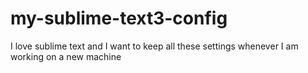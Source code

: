 # my-sublime-text3-config
I love sublime text and I want to keep all these settings whenever I am working on a new machine
